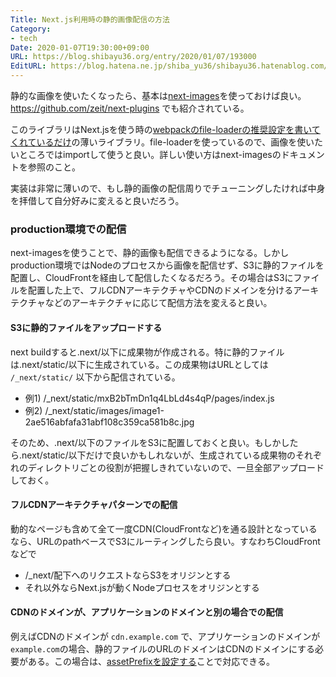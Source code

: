 ```yaml
---
Title: Next.js利用時の静的画像配信の方法
Category:
- tech
Date: 2020-01-07T19:30:00+09:00
URL: https://blog.shibayu36.org/entry/2020/01/07/193000
EditURL: https://blog.hatena.ne.jp/shiba_yu36/shibayu36.hatenablog.com/atom/entry/26006613492758525
---
```


静的な画像を使いたくなったら、基本は[next-images](https://www.npmjs.com/package/next-images)を使っておけば良い。https://github.com/zeit/next-plugins でも紹介されている。

このライブラリはNext.jsを使う時の[webpackのfile-loaderの推奨設定を書いてくれているだけ](https://github.com/twopluszero/next-images/blob/master/index.js)の薄いライブラリ。file-loaderを使っているので、画像を使いたいところではimportして使うと良い。詳しい使い方はnext-imagesのドキュメントを参照のこと。

実装は非常に薄いので、もし静的画像の配信周りでチューニングしたければ中身を拝借して自分好みに変えると良いだろう。

### production環境での配信
next-imagesを使うことで、静的画像も配信できるようになる。しかしproduction環境ではNodeのプロセスから画像を配信せず、S3に静的ファイルを配置し、CloudFrontを経由して配信したくなるだろう。その場合はS3にファイルを配置した上で、フルCDNアーキテクチャやCDNのドメインを分けるアーキテクチャなどのアーキテクチャに応じて配信方法を変えると良い。

#### S3に静的ファイルをアップロードする
next buildすると.next/以下に成果物が作成される。特に静的ファイルは.next/static/以下に生成されている。この成果物はURLとしては `/_next/static/` 以下から配信されている。

* 例1) /_next/static/mxB2bTmDn1q4LbLd4s4qP/pages/index.js
* 例2) /_next/static/images/image1-2ae516abfafa31abf108c359ca581b8c.jpg

そのため、.next/以下のファイルをS3に配置しておくと良い。もしかしたら.next/static/以下だけで良いかもしれないが、生成されている成果物のそれぞれのディレクトリごとの役割が把握しきれていないので、一旦全部アップロードしておく。

#### フルCDNアーキテクチャパターンでの配信
動的なページも含めて全て一度CDN(CloudFrontなど)を通る設計となっているなら、URLのpathベースでS3にルーティングしたら良い。すなわちCloudFrontなどで

* /_next/配下へのリクエストならS3をオリジンとする
* それ以外ならNext.jsが動くNodeプロセスをオリジンとする

#### CDNのドメインが、アプリケーションのドメインと別の場合での配信
例えばCDNのドメインが `cdn.example.com` で、アプリケーションのドメインが `example.com`の場合、静的ファイルのURLのドメインはCDNのドメインにする必要がある。この場合は、[assetPrefixを設定する](https://www.npmjs.com/package/next-images#assetprefix)ことで対応できる。
